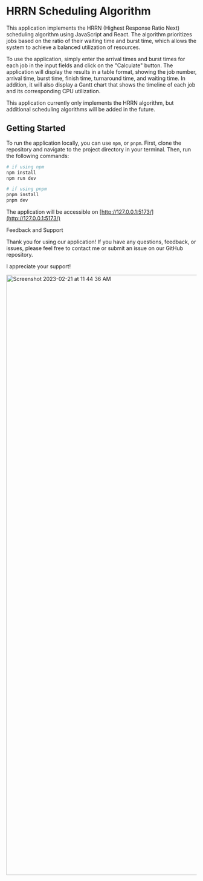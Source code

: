 # HRRN Scheduling Algorithm

This application implements the HRRN (Highest Response Ratio Next) scheduling algorithm using JavaScript and React. The algorithm prioritizes jobs based on the ratio of their waiting time and burst time, which allows the system to achieve a balanced utilization of resources.

To use the application, simply enter the arrival times and burst times for each job in the input fields and click on the "Calculate" button. The application will display the results in a table format, showing the job number, arrival time, burst time, finish time, turnaround time, and waiting time. In addition, it will also display a Gantt chart that shows the timeline of each job and its corresponding CPU utilization.

This application currently only implements the HRRN algorithm, but additional scheduling algorithms will be added in the future.

## Getting Started

To run the application locally, you can use `npm`, or `pnpm`. First, clone the repository and navigate to the project directory in your terminal. Then, run the following commands:

```sh
# if using npm
npm install
npm run dev

# if using pnpm
pnpm install
pnpm dev
```

The application will be accessible on [http://127.0.0.1:5173/](http://127.0.0.1:5173/)

Feedback and Support

Thank you for using our application! If you have any questions, feedback, or issues, please 
feel free to contact me or submit an issue on our GitHub repository. 

I appreciate your support!



<img width="1586" alt="Screenshot 2023-02-21 at 11 44 36 AM" src="https://user-images.githubusercontent.com/97094800/220262437-80541c49-813b-4beb-b6e5-09457b855663.png">


